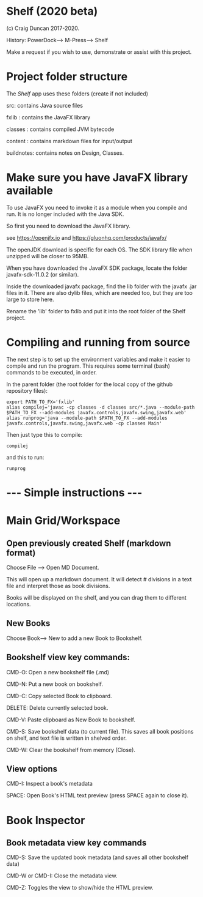 # Shelf (2020 beta)

(c) Craig Duncan 2017-2020.  

History: PowerDock--> M-Press--> Shelf

Make a request if you wish to use, demonstrate or assist with this project.

# Project folder structure

The *Shelf* app uses these folders (create if not included)

src: contains Java source files

fxlib : contains the JavaFX library

classes : contains compiled JVM bytecode

content : contains markdown files for input/output

buildnotes: contains notes on Design, Classes.

# Make sure you have JavaFX library available

To use JavaFX you need to invoke it as a module when you compile and run.  It is no longer included with the Java SDK.

So first you need to download the JavaFX library.

see https://openjfx.io and https://gluonhq.com/products/javafx/

The openJDK download is specific for each OS.  The SDK library file when unzipped will be closer to 95MB.

When you have downloaded the JavaFX SDK package, locate the folder javafx-sdk-11.0.2 (or similar).

Inside the downloaded javafx package, find the lib folder with the javafx .jar files in it.  There are also dylib files, which are needed too, but they are too large to store here.

Rename the 'lib' folder to fxlib and put it into the root folder of the Shelf project.

# Compiling and running from source

The next step is to set up the environment variables and make it easier to compile and run the program.  This requires some terminal (bash) commands to be executed, in order.

In the parent folder (the root folder for the local copy of the github repository files):

```
export PATH_TO_FX='fxlib'
alias compilej='javac -cp classes -d classes src/*.java --module-path $PATH_TO_FX --add-modules javafx.controls,javafx.swing,javafx.web'
alias runprog='java --module-path $PATH_TO_FX --add-modules javafx.controls,javafx.swing,javafx.web -cp classes Main'
```

Then just type this to compile:

```
compilej 
```
and this to run:

```
runprog
```

# --- Simple instructions ---

# Main Grid/Workspace

## Open previously created Shelf (markdown format)

Choose File --> Open MD Document.

This will open up a markdown document.  It will detect # divisions in a text file and interpret those as book divisions.

Books will be displayed on the shelf, and you can drag them to different locations.

## New Books

Choose Book--> New to add a new Book to Bookshelf.

## Bookshelf view key commands:

CMD-O: Open a new bookshelf file (.md)

CMD-N: Put a new book on bookshelf.

CMD-C: Copy selected Book to clipboard.

DELETE: Delete currently selected book.

CMD-V: Paste clipboard as New Book to bookshelf.

CMD-S: Save bookshelf data (to current file).  This saves all book positions on shelf, and text file is written in shelved order.

CMD-W: Clear the bookshelf from memory (Close).

## View options

CMD-I: Inspect a book's metadata

SPACE: Open Book's HTML text preview (press SPACE again to close it).

# Book Inspector

## Book metadata view key commands

CMD-S: Save the updated book metadata (and saves all other bookshelf data)

CMD-W or CMD-I: Close the metadata view.

CMD-Z: Toggles the view to show/hide the HTML preview.

